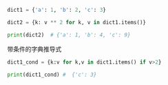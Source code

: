 
```python
dict1 = {'a': 1, 'b': 2, 'c': 3}

dict2 = {k: v ** 2 for k, v in dict1.items()}

print(dict2)  # {'a': 1, 'b': 4, 'c': 9}
```

带条件的字典推导式

```python
dict1_cond = {k:v for k,v in dict1.items() if v>2}

print(dict1_cond) #  {'c': 3}
```